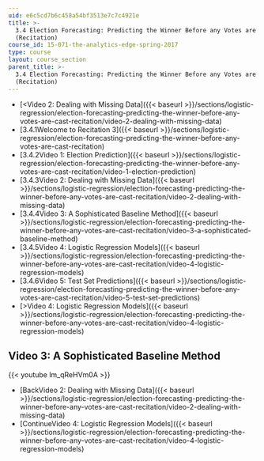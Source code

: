 ```yaml
---
uid: e6c5cd7b6c458a54bf3513e7c7c4921e
title: >-
  3.4 Election Forecasting: Predicting the Winner Before any Votes are Cast 
  (Recitation)
course_id: 15-071-the-analytics-edge-spring-2017
type: course
layout: course_section
parent_title: >-
  3.4 Election Forecasting: Predicting the Winner Before any Votes are Cast 
  (Recitation)
---
```


*   [<Video 2: Dealing with Missing Data]({{< baseurl >}}/sections/logistic-regression/election-forecasting-predicting-the-winner-before-any-votes-are-cast-recitation/video-2-dealing-with-missing-data)
*   [3.4.1Welcome to Recitation 3]({{< baseurl >}}/sections/logistic-regression/election-forecasting-predicting-the-winner-before-any-votes-are-cast-recitation)
*   [3.4.2Video 1: Election Prediction]({{< baseurl >}}/sections/logistic-regression/election-forecasting-predicting-the-winner-before-any-votes-are-cast-recitation/video-1-election-prediction)
*   [3.4.3Video 2: Dealing with Missing Data]({{< baseurl >}}/sections/logistic-regression/election-forecasting-predicting-the-winner-before-any-votes-are-cast-recitation/video-2-dealing-with-missing-data)
*   [3.4.4Video 3: A Sophisticated Baseline Method]({{< baseurl >}}/sections/logistic-regression/election-forecasting-predicting-the-winner-before-any-votes-are-cast-recitation/video-3-a-sophisticated-baseline-method)
*   [3.4.5Video 4: Logistic Regression Models]({{< baseurl >}}/sections/logistic-regression/election-forecasting-predicting-the-winner-before-any-votes-are-cast-recitation/video-4-logistic-regression-models)
*   [3.4.6Video 5: Test Set Predictions]({{< baseurl >}}/sections/logistic-regression/election-forecasting-predicting-the-winner-before-any-votes-are-cast-recitation/video-5-test-set-predictions)
*   [\>Video 4: Logistic Regression Models]({{< baseurl >}}/sections/logistic-regression/election-forecasting-predicting-the-winner-before-any-votes-are-cast-recitation/video-4-logistic-regression-models)

Video 3: A Sophisticated Baseline Method
----------------------------------------

{{< youtube lm_qReHVm0A >}}

*   [BackVideo 2: Dealing with Missing Data]({{< baseurl >}}/sections/logistic-regression/election-forecasting-predicting-the-winner-before-any-votes-are-cast-recitation/video-2-dealing-with-missing-data)
*   [ContinueVideo 4: Logistic Regression Models]({{< baseurl >}}/sections/logistic-regression/election-forecasting-predicting-the-winner-before-any-votes-are-cast-recitation/video-4-logistic-regression-models)
